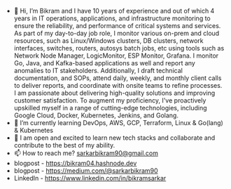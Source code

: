 - 👋 Hi, I’m Bikram and I have 10 years of experience and out of which 4 years in IT operations, applications, and infrastructure monitoring to ensure the reliability, and performance of critical systems and services. As part of my day-to-day job role, I monitor various on-prem and cloud resources, such as Linux/Windows clusters, DB clusters, network interfaces, switches, routers, autosys batch jobs, etc using tools such as Network Node Manager, LogicMonitor, ESP Monitor, Grafana. I monitor Go, Java, and Kafka-based applications as well and report any anomalies to IT stakeholders. Additionally, I draft technical documentation, and SOPs, attend daily, weekly, and monthly client calls to deliver reports, and coordinate with onsite teams to refine processes. I am passionate about delivering high-quality solutions and improving customer satisfaction. To augment my proficiency, I've proactively upskilled myself in a range of cutting-edge technologies, including Google Cloud, Docker, Kubernetes, Jenkins, and Golang.
- 👀 I’m currently learning DevOps, AWS, GCP, Terraform, Linux & Go(lang) & Kubernetes
- 💞️ I am open and excited to learn new tech stacks and collaborate and contribute to the best of my ability.
- 📫 How to reach me? sarkarbikram90@gmail.com
- blogpost - https://bikram04.hashnode.dev
- blogpost - https://medium.com/@sarkarbikram90
- LinkedIn - https://www.linkedin.com/in/bikramsarkar

<!---
sarkarbikram90/sarkarbikram90 is a ✨ special ✨ repository because its `README.md` (this file) appears on your GitHub profile.
You can click the Preview link to take a look at your changes.
--->
